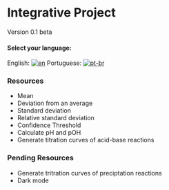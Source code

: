 # Integrative Project
Version 0.1 beta

<!--multilanguage v0 en:README.md pt-br:README-BR.md-->
#### Select your language:
English: [![en](https://img.shields.io/badge/lang-en-blue)](https://github.com/JoaoM199/integrative-project/blob/master/README.md)
Portuguese: [![pt-br](https://img.shields.io/badge/lang-ptbr-green)](https://github.com/JoaoM199/integrative-project/blob/master/README-BR.md)

### Resources
* Mean
* Deviation from an average
* Standard deviation
* Relative standard deviation
* Confidence Threshold
* Calculate pH and pOH
* Generate titration curves of acid-base reactions

### Pending Resources
* Generate tritration curves of preciptation reactions
* Dark mode
